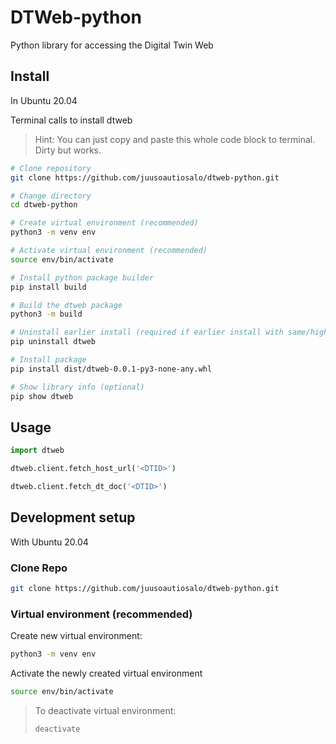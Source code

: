 # DTWeb-python
Python library for accessing the Digital Twin Web


## Install

In Ubuntu 20.04

Terminal calls to install dtweb

> Hint: You can just copy and paste this whole code block to terminal. Dirty but works.

```sh
# Clone repository
git clone https://github.com/juusoautiosalo/dtweb-python.git

# Change directory
cd dtweb-python

# Create virtual environment (recommended)
python3 -m venv env

# Activate virtual environment (recommended)
source env/bin/activate

# Install python package builder
pip install build

# Build the dtweb package
python3 -m build

# Uninstall earlier install (required if earlier install with same/higher version number exists)
pip uninstall dtweb

# Install package
pip install dist/dtweb-0.0.1-py3-none-any.whl

# Show library info (optional)
pip show dtweb
```

## Usage

```python
import dtweb

dtweb.client.fetch_host_url('<DTID>')

dtweb.client.fetch_dt_doc('<DTID>')
```

## Development setup
With Ubuntu 20.04

### Clone Repo

```sh
git clone https://github.com/juusoautiosalo/dtweb-python.git
```

### Virtual environment (recommended)

Create new virtual environment:
```sh
python3 -m venv env
```

Activate the newly created virtual environment
```sh
source env/bin/activate
```

> To deactivate virtual environment:
> ```sh
> deactivate
> ```
